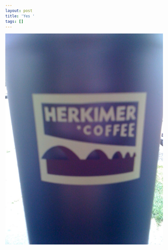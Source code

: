 ```yaml
---
layout: post
title: 'Yes '
tags: []
---
```


<p>
<div class='p_embed p_image_embed'>
<img alt="Image" height="667" src="/images/30418611-image.jpg" width="500" />

</div>
</p>
